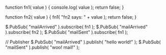 function fn1( value ) {
  console.log( value );
  return false;
}
 
function fn2( value ) {
  fn1( "fn2 says: " + value );
  return false;
}

$.PubSub( "mailArrived" ).subscribe( fn1 );
$.PubSub( "mailArrived" ).subscribe( fn2 );
$.PubSub( "mailSent" ).subscribe( fn1 );
 
// Publisher
$.PubSub( "mailArrived" ).publish( "hello world!" );
$.PubSub( "mailSent" ).publish( "woo! mail!" );